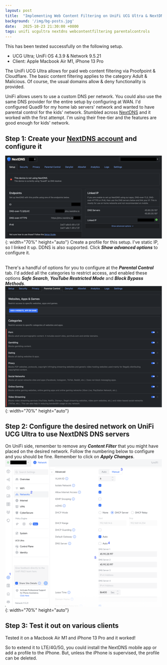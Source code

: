 ```yaml
---
layout: post
title:  "Implementing Web Content Filtering on UniFi UCG Ultra & NextDNS"
background: '/img/bg-posts.jpg'
date:   2025-10-23 21:30:00 +0800
tags: unifi ucgultra nextdns webcontentfiltering parentalcontrols
---
```



This has been tested successfully on the following setup. 
* UCG Ultra; UniFi OS 4.3.9 & Network 9.5.21
* Client: Apple Macbook Air M1, iPhone 13 Pro

The UniFi UCG Ultra allows for paid web content filtering via Proofpoint & Cloudflare. The basic content filtering applies to the category Adult & Malicious. Of course, the usual domains allow & deny functionality is provided.

UniFi allows users to use a custom DNS per network. You could also use the same DNS provider for the entire setup by configuring at WAN. I'd configured Quad9 for my home lab servers' network and wanted to have parental control for the kids' network. Stumbled across [NextDNS](https://nextdns.io) and it worked with the first attempt. I'm using their free-tier and the features are good enough for kids' network.

## Step 1: Create your [NextDNS account](https://my.nextdns.io/) and configure it
![NextDNS Setup](/assets/img/nextdns-profile.png){: width="70%" height="auto"}
Create a profile for this setup. I've static IP, so I linked it up. DDNS is also supported. Click ***Show advanced options*** to configure it.<br><br>

There's a handful of options for you to configure at the ***Parental Control*** tab. I'd added all the categories to restrict access, and enabled these options ***Safe Search***, ***YouTube Restricted Mode*** and ***Block Bypass Methods***.
![NextDNS Parental Control](/assets/img/nextdns-parentalcontrols.png){: width="70%" height="auto"}

## Step 2: Configure the desired network on UniFi UCG Ultra to use NextDNS DNS servers
On UniFi side, remember to remove any ***Content Filter*** that you might have placed on the desired network. Follow the numbering below to configure and you should be fine. Remember to click on ***Apply Changes***.
![UniFi Custom DNS Configuration](/assets/img/unifi-network-dns.png){: width="70%" height="auto"}

## Step 3: Test it out on various clients
Tested it on a Macbook Air M1 and iPhone 13 Pro and it worked!

So to extend it to LTE/4G/5G, you could install the NextDNS mobile app or add a profile to the iPhone. But, unless the iPhone is supervised, the profile can be deleted.
